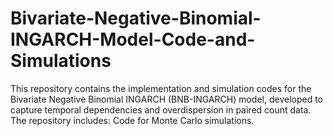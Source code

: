 # Bivariate-Negative-Binomial-INGARCH-Model-Code-and-Simulations
This repository contains the implementation and simulation codes for the Bivariate Negative Binomial INGARCH (BNB-INGARCH) model, developed to capture temporal dependencies and overdispersion in paired count data. The repository includes:  Code for Monte Carlo simulations.
